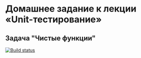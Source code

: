 # Домашнее задание к лекции «Unit-тестирование»
## Задача "Чистые функции"

[![Build status](https://ci.appveyor.com/api/projects/status/6h50s89j7xbw4fea?svg=true)](https://ci.appveyor.com/project/4elow100/ajs-tests-clear-func)
